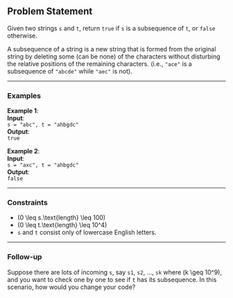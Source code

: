 ## Problem Statement

Given two strings `s` and `t`, return `true` if `s` is a subsequence of `t`, or `false` otherwise.

A subsequence of a string is a new string that is formed from the original string by deleting some (can be none) of the characters without disturbing the relative positions of the remaining characters. (i.e., `"ace"` is a subsequence of `"abcde"` while `"aec"` is not).

---

### Examples

**Example 1**:  
**Input**:  
`s = "abc", t = "ahbgdc"`  
**Output**:  
`true`

**Example 2**:  
**Input**:  
`s = "axc", t = "ahbgdc"`  
**Output**:  
`false`

---

### Constraints

- \(0 \leq s.\text{length} \leq 100\)
- \(0 \leq t.\text{length} \leq 10^4\)
- `s` and `t` consist only of lowercase English letters.

---

### Follow-up

Suppose there are lots of incoming `s`, say `s1`, `s2`, ..., `sk` where \(k \geq 10^9\), and you want to check one by one to see if `t` has its subsequence. In this scenario, how would you change your code?
